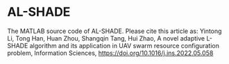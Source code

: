 # AL-SHADE
The MATLAB source code of AL-SHADE. Please cite this article as: Yintong Li, Tong Han, Huan Zhou, Shangqin Tang, Hui Zhao, A novel adaptive L-SHADE algorithm and its application in UAV swarm resource configuration problem, Information Sciences, https://doi.org/10.1016/j.ins.2022.05.058
